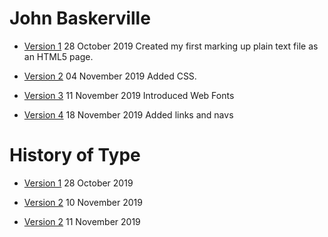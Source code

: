 # John Baskerville

- [Version 1](https://github.com/jackwright147/john_baskerville/blob/master/baskerville.html)
28 October 2019
Created my first marking up plain text file as an HTML5 page.


- [Version 2](https://github.com/jackwright147/john_baskerville/blob/master/baskerville2.html)
04 November 2019
Added CSS.

- [Version 3](https://github.com/jackwright147/john_baskerville/blob/master/baskerville3.html)
11 November 2019
Introduced Web Fonts

- [Version 4](https://github.com/jackwright147/john_baskerville/blob/master/baskerville4.html)
18 November 2019
Added links and navs

# History of Type

- [Version 1](https://github.com/jackwright147/john_baskerville/blob/master/history1.html)
28 October 2019

- [Version 2](https://github.com/jackwright147/john_baskerville/blob/master/history2.html)
10 November 2019

- [Version 2](https://github.com/jackwright147/john_baskerville/blob/master/history3.html)
11 November 2019
